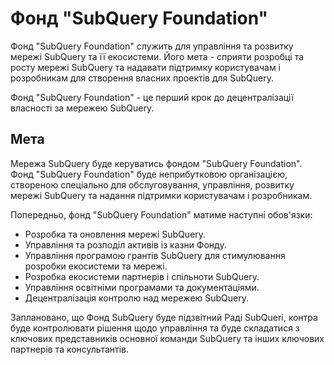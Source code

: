 # Фонд "SubQuery Foundation"

Фонд "SubQuery Foundation" служить для управління та розвитку мережі SubQuery та її екосистеми. Його мета - сприяти розробці та росту мережі SubQuery та надавати підтримку користувачам і розробникам для створення власних проектів для SubQuery.

Фонд "SubQuery Foundation" - це перший крок до децентралізації власності за мережею SubQuery.

## Мета

Мережа SubQuery буде керуватись фондом "SubQuery Foundation". Фонд "SubQuery Foundation" буде неприбутковою організацією, створеною спеціально для обслуговування, управління, розвитку мережі SubQuery та надання підтримки користувачам і розробникам.

Попередньо, фонд "SubQuery Foundation" матиме наступні обов'язки:
- Розробка та оновлення мережі SubQuery.
- Управління та розподіл активів із казни Фонду.
- Управління програмою грантів SubQuery для стимулювання розробки екосистеми та мережі.
- Розробка екосистеми партнерів і спільноти SubQuery.
- Управління освітніми програмами та документаціями.
- Децентралізація контролю над мережею SubQuery.

Заплановано, що Фонд SubQuery буде підзвітний Раді SubQueri, контра буде контролювати рішення щодо управління та буде складатися з ключових представників основної команди SubQuery та інших ключових партнерів та консультантів.
